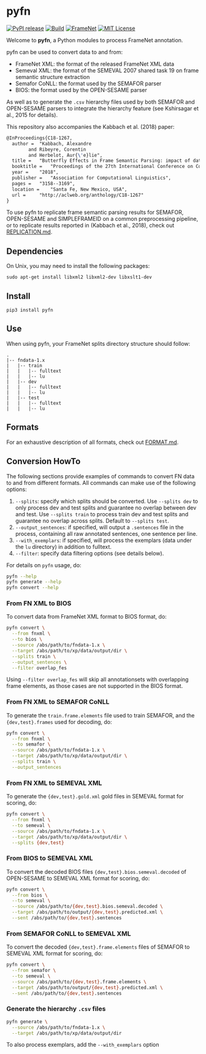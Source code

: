 # pyfn
[![PyPI release][pypi-image]][pypi-url]
[![Build][build-image]][build-url]
[![FrameNet][framenet-image]][framenet-url]
[![MIT License][license-image]][license-url]

Welcome to **pyfn**, a Python modules to process FrameNet annotation.

pyfn can be used to convert data to and from:
- FrameNet XML: the format of the released FrameNet XML data
- Semeval XML: the format of the SEMEVAL 2007 shared task 19 on frame semantic structure extraction
- Semafor CoNLL: the format used by the SEMAFOR parser
- BIOS: the format used by the OPEN-SESAME parser

As well as to generate the `.csv` hierarchy files used by both SEMAFOR and
OPEN-SESAME parsers to integrate the hierarchy feature (see Kshirsagar et al., 2015 for details).

This repository also accompanies the Kabbach et al. (2018) paper:

```tex
@InProceedings{C18-1267,
  author = 	"Kabbach, Alexandre
		and Ribeyre, Corentin
		and Herbelot, Aur{\'e}lie",
  title = 	"Butterfly Effects in Frame Semantic Parsing: impact of data processing on model ranking",
  booktitle = 	"Proceedings of the 27th International Conference on Computational Linguistics",
  year = 	"2018",
  publisher = 	"Association for Computational Linguistics",
  pages = 	"3158--3169",
  location = 	"Santa Fe, New Mexico, USA",
  url = 	"http://aclweb.org/anthology/C18-1267"
}
```

To use pyfn to replicate frame semantic parsing results for SEMAFOR,
OPEN-SESAME and SIMPLEFRAMEID on a common preprocessing pipeline,
or to replicate results reported in (Kabbach et al., 2018),
check out [REPLICATION.md](REPLICATION.md).

## Dependencies
On Unix, you may need to install the following packages:
```
sudo apt-get install libxml2 libxml2-dev libxslt1-dev
```

## Install
```
pip3 install pyfn
```

## Use
When using pyfn, your FrameNet splits directory structure should follow:
```
.
|-- fndata-1.x
|   |-- train
|   |   |-- fulltext
|   |   |-- lu
|   |-- dev
|   |   |-- fulltext
|   |   |-- lu
|   |-- test
|   |   |-- fulltext
|   |   |-- lu
```

## Formats
For an exhaustive description of all formats, check out [FORMAT.md](FORMAT.md).

## Conversion HowTo
The following sections provide examples of commands to convert FN data
to and from different formats. All commands can make use of the following options:
1. `--splits`: specify which splits should be converted. Use `--splits dev`
to only process dev and test splits and guarantee no overlap between
dev and test. Use `--splits train` to process train dev and test splits and
guarantee no overlap across splits. Default to `--splits test`.
2. `--output_sentences`: if specified, will output a `.sentences` file
in the process, containing all raw annotated sentences, one sentence per line.
3. `--with_exemplars`: if specified, will process the exemplars (data under
the `lu` directory) in addition to fulltext.
4. `--filter`: specify data filtering options (see details below).

For details on `pyfn` usage, do:
```bash
pyfn --help
pyfn generate --help
pyfn convert --help
```

### From FN XML to BIOS
To convert data from FrameNet XML format to BIOS format, do:

```bash
pyfn convert \
  --from fnxml \
  --to bios \
  --source /abs/path/to/fndata-1.x \
  --target /abs/path/to/xp/data/output/dir \
  --splits train \
  --output_sentences \
  --filter overlap_fes
```
Using `--filter overlap_fes` will skip all annotationsets with overlapping
frame elements, as those cases are not supported in the BIOS format.


### From FN XML to SEMAFOR CoNLL
To generate the `train.frame.elements` file used to train SEMAFOR, and the
`{dev,test}.frames` used for decoding, do:

```bash
pyfn convert \
  --from fnxml \
  --to semafor \
  --source /abs/path/to/fndata-1.x \
  --target /abs/path/to/xp/data/output/dir \
  --splits train \
  --output_sentences
```

### From FN XML to SEMEVAL XML
To generate the `{dev,test}.gold.xml` gold files in SEMEVAL format for scoring, do:

```bash
pyfn convert \
  --from fnxml \
  --to semeval \
  --source /abs/path/to/fndata-1.x \
  --target /abs/path/to/xp/data/output/dir \
  --splits {dev,test}
```

### From BIOS to SEMEVAL XML
To convert the decoded BIOS files `{dev,test}.bios.semeval.decoded` of
OPEN-SESAME to SEMEVAL XML format for scoring, do:

```bash
pyfn convert \
  --from bios \
  --to semeval \
  --source /abs/path/to/{dev,test}.bios.semeval.decoded \
  --target /abs/path/to/output/{dev,test}.predicted.xml \
  --sent /abs/path/to/{dev,test}.sentences
```

### From SEMAFOR CoNLL to SEMEVAL XML
To convert the decoded `{dev,test}.frame.elements` files of SEMAFOR to
SEMEVAL XML format for scoring, do:

```bash
pyfn convert \
  --from semafor \
  --to semeval \
  --source /abs/path/to/{dev,test}.frame.elements \
  --target /abs/path/to/output/{dev,test}.predicted.xml \
  --sent /abs/path/to/{dev,test}.sentences
```

### Generate the hierarchy `.csv` files
```bash
pyfn generate \
  --source /abs/path/to/fndata-1.x \
  --target /abs/path/to/xp/data/output/dir
```
To also process exemplars, add the `--with_exemplars` option 

[release-image]:https://img.shields.io/github/release/akb89/pyfn.svg?style=flat-square
[release-url]:https://github.com/akb89/pyfn/releases/latest
[pypi-image]:https://img.shields.io/pypi/v/pyfn.svg?style=flat-square
[pypi-url]:https://github.com/akb89/pyfn/releases/latest
[build-image]:https://img.shields.io/travis/akb89/pyfn.svg?style=flat-square
[build-url]:https://gitlab.unige.ch/akb/pyfn/commits/master
[coverage-image]:https://img.shields.io/coveralls/akb89/pyfn/master.svg?style=flat-square
[coverage-url]:https://coveralls.io/github/akb89/pyfn?branch=master
[framenet-image]:https://img.shields.io/badge/framenet-1.5%E2%87%A1-blue.svg?style=flat-square
[framenet-url]:https://framenet.icsi.berkeley.edu/fndrupal
[license-image]:http://img.shields.io/badge/license-MIT-000000.svg?style=flat-square
[license-url]:LICENSE.txt
[req-url]:https://requires.io/github/akb89/pyfn/requirements/?branch=master
[req-image]:https://img.shields.io/requires/github/akb89/pyfn.svg?style=flat-square
